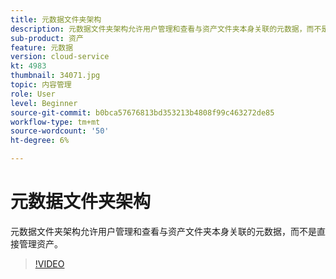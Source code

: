 ```yaml
---
title: 元数据文件夹架构
description: 元数据文件夹架构允许用户管理和查看与资产文件夹本身关联的元数据，而不是直接管理资产。
sub-product: 资产
feature: 元数据
version: cloud-service
kt: 4983
thumbnail: 34071.jpg
topic: 内容管理
role: User
level: Beginner
source-git-commit: b0bca57676813bd353213b4808f99c463272de85
workflow-type: tm+mt
source-wordcount: '50'
ht-degree: 6%

---
```



# 元数据文件夹架构

元数据文件夹架构允许用户管理和查看与资产文件夹本身关联的元数据，而不是直接管理资产。

>[!VIDEO](https://video.tv.adobe.com/v/34071/?quality=12&learn=on&hidetitle=true)
